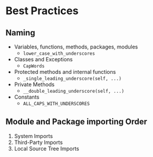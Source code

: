# Best Practices

## Naming

- Variables, functions, methods, packages, modules
  - `lower_case_with_underscores`
- Classes and Exceptions
  - `CapWords`
- Protected methods and internal functions
  - `_single_leading_underscore(self, ...)`
- Private Methods
  - `__double_leading_underscore(self, ...)`
- Constants
  - `ALL_CAPS_WITH_UNDERSCORES`

## Module and Package importing Order

1. System Imports
2. Third-Party Imports
3. Local Source Tree Imports
